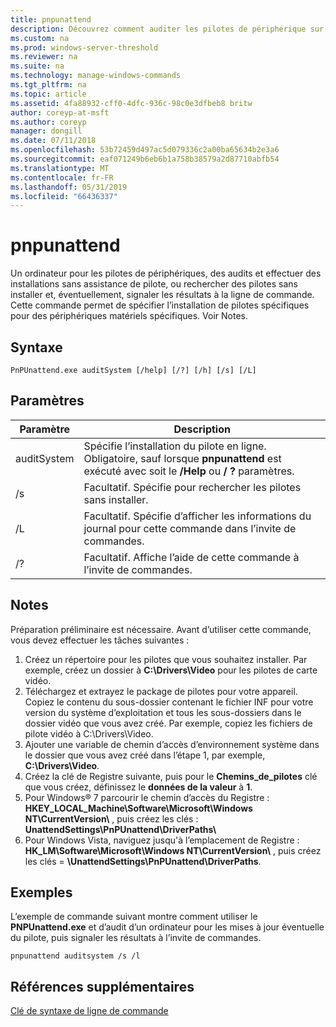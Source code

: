 ```yaml
---
title: pnpunattend
description: Découvrez comment auditer les pilotes de périphérique sur un ordinateur, ainsi que pour effectuer des installations de pilotes en mode silencieux.
ms.custom: na
ms.prod: windows-server-threshold
ms.reviewer: na
ms.suite: na
ms.technology: manage-windows-commands
ms.tgt_pltfrm: na
ms.topic: article
ms.assetid: 4fa88932-cff0-4dfc-936c-98c0e3dfbeb8 britw
author: coreyp-at-msft
ms.author: coreyp
manager: dongill
ms.date: 07/11/2018
ms.openlocfilehash: 53b72459d497ac5d079336c2a00ba65634b2e3a6
ms.sourcegitcommit: eaf071249b6eb6b1a758b38579a2d87710abfb54
ms.translationtype: MT
ms.contentlocale: fr-FR
ms.lasthandoff: 05/31/2019
ms.locfileid: "66436337"
---
```

# <a name="pnpunattend"></a>pnpunattend

Un ordinateur pour les pilotes de périphériques, des audits et effectuer des installations sans assistance de pilote, ou rechercher des pilotes sans installer et, éventuellement, signaler les résultats à la ligne de commande. Cette commande permet de spécifier l’installation de pilotes spécifiques pour des périphériques matériels spécifiques. Voir Notes.

## <a name="syntax"></a>Syntaxe

```
PnPUnattend.exe auditSystem [/help] [/?] [/h] [/s] [/L]
```

## <a name="parameters"></a>Paramètres

|Paramètre|Description|
|---------|-----------|
|auditSystem|Spécifie l’installation du pilote en ligne.</br>Obligatoire, sauf lorsque **pnpunattend** est exécuté avec soit le **/Help** ou **/ ?** paramètres.|
|/s|Facultatif. Spécifie pour rechercher les pilotes sans installer.|
|/L|Facultatif. Spécifie d’afficher les informations du journal pour cette commande dans l’invite de commandes.|
|/?|Facultatif. Affiche l’aide de cette commande à l’invite de commandes.|

## <a name="remarks"></a>Notes

Préparation préliminaire est nécessaire. Avant d’utiliser cette commande, vous devez effectuer les tâches suivantes :

1. Créez un répertoire pour les pilotes que vous souhaitez installer. Par exemple, créez un dossier à **C:\Drivers\Video** pour les pilotes de carte vidéo.
2. Téléchargez et extrayez le package de pilotes pour votre appareil. Copiez le contenu du sous-dossier contenant le fichier INF pour votre version du système d’exploitation et tous les sous-dossiers dans le dossier vidéo que vous avez créé. Par exemple, copiez les fichiers de pilote vidéo à C:\Drivers\Video.
3. Ajouter une variable de chemin d’accès d’environnement système dans le dossier que vous avez créé dans l’étape 1, par exemple, **C:\Drivers\Video**.
4. Créez la clé de Registre suivante, puis pour le **Chemins_de_pilotes** clé que vous créez, définissez le **données de la valeur** à **1**.
5. Pour Windows® 7 parcourir le chemin d’accès du Registre : **HKEY_LOCAL_Machine\Software\Microsoft\Windows NT\CurrentVersion\\** , puis créez les clés : **UnattendSettings\PnPUnattend\DriverPaths\\**
6. Pour Windows Vista, naviguez jusqu'à l’emplacement de Registre : **HK_LM\Software\Microsoft\Windows NT\CurrentVersion\\** , puis créez les clés = **\UnattendSettings\PnPUnattend\DriverPaths**.

## <a name="examples"></a>Exemples

L’exemple de commande suivant montre comment utiliser le **PNPUnattend.exe** et d’audit d’un ordinateur pour les mises à jour éventuelle du pilote, puis signaler les résultats à l’invite de commandes.

```
pnpunattend auditsystem /s /l 
```

## <a name="additional-references"></a>Références supplémentaires

[Clé de syntaxe de ligne de commande](command-line-syntax-key.md)